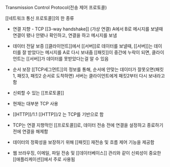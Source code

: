 Transmission Control Protocol(전송 제어 프로토콜)

[[네트워크 통신 프로토콜]]의 한 종류

- 연결 지향 - TCP [[3-way handshake]] (가상 연결)
	  A에서 B로 메시지를 보낼때 연결이 됐나 안됐나 확인하고, 연결을 하고 메시지를 보냄
- 데이터 전달 보증
	  [[클라이언트]]에서 [[서버]]로 데이터를 보낼때, [[서버]]는 데이터를 잘 받았다는 메시지를 A로 다시 보내줌
	  [[패킷]]이 중간에 누락이 되면, 클라이언트는 [[서버]]가 데이터를 못받았다는걸 알 수 있음
- 순서 보장
	  [[TCP세그먼트]]의 정보를 통해, 순서에 안맞는 데이터가 잘못오면(패킷1, 패킷3, 패킷2 순서로 도착하면) 서버는 클라이언트에게 패킷2부터 다시 보내라고 함

- 신뢰할 수 있는 [[프로토콜]]
- 현재는 대부분 TCP 사용
- [[HTTP]]/1.1 [[HTTP]]/2 는 TCP를 기반으로 함

- TCP는 연결 지향적인 [[프로토콜]]로, 데이터 전송 전에 연결을 설정하고 종료하기 전에 연결을 해제함
- 데이터의 정확성을 보장하기 위해 [[패킷]] 재전송 및 흐름 제어 기능을 제공함
- 웹 브라우징, 이메일, 파일 전송 및 [[데이터베이스]] 관리와 같이 신뢰성이 중요한 [[애플리케이션]]에서 주로 사용됨